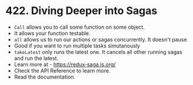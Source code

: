 # 422. Diving Deeper into Sagas
- `Call` allows you to call some function on some object.
- It allows your function testable. 
- `all` allows us to run our actions or sagas concurrently. It doesn't pause
- Good if you want to run multiple tasks simutanously 
- `takeLatest` only runs the latest one. It cancels all other running sagas and run the latest.
- Learn more at - https://redux-saga.js.org/
- Check the API Reference to learn more.
- Read the documentation.